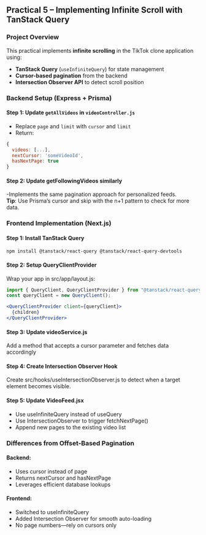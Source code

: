 ## Practical 5 – Implementing Infinite Scroll with TanStack Query

### Project Overview
This practical implements **infinite scrolling** in the TikTok clone application using:

- **TanStack Query** (`useInfiniteQuery`) for state management
- **Cursor-based pagination** from the backend
- **Intersection Observer API** to detect scroll position

### Backend Setup (Express + Prisma)

#### Step 1: Update `getAllVideos` in `videoController.js`
- Replace `page` and `limit` with `cursor` and `limit`
- Return:
```js
{
  videos: [...],
  nextCursor: 'someVideoId',
  hasNextPage: true
}
```
#### Step 2: Update getFollowingVideos similarly
-Implements the same pagination approach for personalized feeds.<br>
**Tip**: Use Prisma’s cursor and skip with the n+1 pattern to check for more data.

### Frontend Implementation (Next.js)

#### Step 1: Install TanStack Query
```bash
npm install @tanstack/react-query @tanstack/react-query-devtools
```

#### Step 2: Setup QueryClientProvider
Wrap your app in src/app/layout.js:
```jsx
import { QueryClient, QueryClientProvider } from "@tanstack/react-query";
const queryClient = new QueryClient();

<QueryClientProvider client={queryClient}>
  {children}
</QueryClientProvider>
```

#### Step 3: Update videoService.js
Add a method that accepts a cursor parameter and fetches data accordingly

#### Step 4: Create Intersection Observer Hook
Create src/hooks/useIntersectionObserver.js to detect when a target element becomes visible.

#### Step 5: Update VideoFeed.jsx
- Use useInfiniteQuery instead of useQuery
- Use IntersectionObserver to trigger fetchNextPage()
- Append new pages to the existing video list

### Differences from Offset-Based Pagination
#### Backend:
- Uses cursor instead of page
- Returns nextCursor and hasNextPage
- Leverages efficient database lookups
#### Frontend:
- Switched to useInfiniteQuery
- Added Intersection Observer for smooth auto-loading
- No page numbers—rely on cursors only